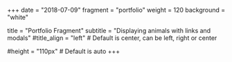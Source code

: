 +++
date = "2018-07-09"
fragment = "portfolio"
weight = 120
background = "white"

title = "Portfolio Fragment"
subtitle = "Displaying animals with links and modals"
#title_align = "left" # Default is center, can be left, right or center

#height = "110px" # Default is auto
+++
